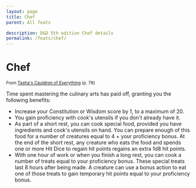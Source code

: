 ```yaml
---
layout: page
title: Chef
parent: All feats

description: D&D 5th edition Chef details
permalink: /feats/chef/
---
```


# Chef

<small>From <a target="_blank" href="https://dnd.wizards.com/products/tabletop-games/rpg-products/tashas-cauldron-everything">Tasha's Cauldron of Everything</a> (p. 79)</small>


Time spent mastering the culinary arts has paid off, granting you the following benefits:
- Increase your Constitution or Wisdom score by 1, to a maximum of 20.
- You gain proficiency with cook's utensils if you don't already have it.
- As part of a short rest, you can cook special food, provided you have ingredients and cook's utensils on hand. You can prepare enough of this food for a number of creatures equal to 4 + your proficiency bonus. At the end of the short rest, any creature who eats the food and spends one or more Hit Dice to regain hit points regains an extra 1d8 hit points.
- With one hour of work or when you finish a long rest, you can cook a number of treats equal to your proficiency bonus. These special treats last 8 hours after being made. A creature can use a bonus action to eat one of those treats to gain temporary hit points equal to your proficiency bonus.